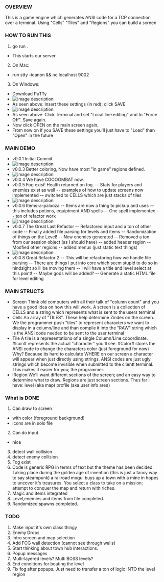 ### OVERVIEW ###
This is a game engine which generates ANSI code for a TCP connection over a terminal.
Using "Cells" "Tiles" and "Regions" you can build a screen.

### HOW TO RUN THIS ###
1) go run .
- This starts our server

2) On Mac:
- run stty -icanon && nc localhost 9002

3) On Windows:
- Download PuTTy
- ![image description](docs/imgs/putty_one.png)
- As seen above: Insert these settings (in red); click SAVE
- ![image description](docs/imgs/putty_two.png)
- As seen above: Click Terminal and set "Local line editing" and to "Force Off". Save again.
- Now click OPEN on the main screen again. 
- From now on if you SAVE these settings you'll just have to "Load" than "Open" in the future

### MAIN DEMO ###
- v0.0.1 Initial Commit
- ![image description](docs/imgs/v0.0.1.gif)
- v0.0.3 Better coloring, Now have most "in game" regions defined.
- ![image description](docs/imgs/v0.0.3.gif)
- v0.0.4 We have COOOOMBAT now.
- v0.0.5 Fog exist! Health returned on fog.
-- Stats for players and enemies exist as well
-- examples of how to update screens now implemented
-- switched to CELLS which are just stacks of tiles
- ![image description](docs/imgs/v0.0.5.gif)
- v0.0.6 Items-a-palooza
-- Items are now a thing to pickup and uses
-- this includes potions, equiptment AND spells
-- One spell implemented
-- ton of refactor work
- ![image description](docs/imgs/v0.0.6.gif)
- v0.0.7 The Great Last Refactor
-- Refactored input and a ton of other code
-- Finally added file parsing for levels and items
-- Randomization of things on the Level!
-- New enemies generated
-- Removed a ton from our session object (as I should have)
-- added header region
-- Modfied other regions
-- added menus (just static text things)
- ![image description](docs/imgs/v0.0.7.gif)
- v0.0.8 Great Refactor 2
-- This will be refactoring how we handle file parsing
-- There are things I put into core which seem stupid to do so in hindsight so ill be moving them
-- I will have a title and level select at this point!
-- Maybe gods will be added?
-- Generate a static HTML file for level editing

### MAIN STRUCTS ###
- Screen
Think old computers with all their talk of "column count" and you have a good idea on how this will work.
A screen is a collection of CELLS and a string which represents what is sent to the users terminal
- Cells
An array of "TILES". These help determine Zindex on the screen.
We the programmer push "tiles" to represent characters we want to display in a column/line and than compile it into the "RAW" string which is the ANSI code needed to be sent to the user terminal
- Tile
A tile is a representationo of a single Column/Line cooordinate.
#Icon# represents the actual "character" you'll see.
#Color# stores the ANSI code to change the characters color (just foreground for now)
Why?
Because its hard to calculate WHERE on our screen a character will appear when just directly using strings. ANSI codes are just ugly strings which become invisible when submitted to the clientt terminal.
This makes it easier for you; the programmer.
- iRegion
We'll want different sections of the screen; and an easy way to determine what to draw.
Regions are just screen sections.
Thus far I have:
level (aka map)
profile (aka user info area)

### What is DONE ###
1) Can draw to screen
 - with color (foreground background)
 - icons are in solo file
2) Can do input
- nice
3) detect wall collision
4) detect enemy collision
5) Fog exist
6) Code is generic RPG in terms of text but the theme has been decided:
Taking place during the golden age of invention (this is just a fancy way to say steampunk)
a railroad mogul buys up a town with a mine in hopes to uncover it's treasures.
You select a class to take on a mission; attempt to conquer the map and return with riches.
7) Magic and items integrated
8) Level,enemies and items from file completed.
9) Randomized spawns completed.


### TODO ###
1) Make input it's own class thingy
2) Enemy Drops
3) Intro screen and map selection
4) Add FOG wall detection (cannot see through walls)
5) Start thinking about town hub interactions.
6) Popup messages
7) Multi-layered levels? Multi BOSS levels?
8) End conditions for beating the level
9) Fix fog after popups. Just need to transfer a ton of logic INTO the level region